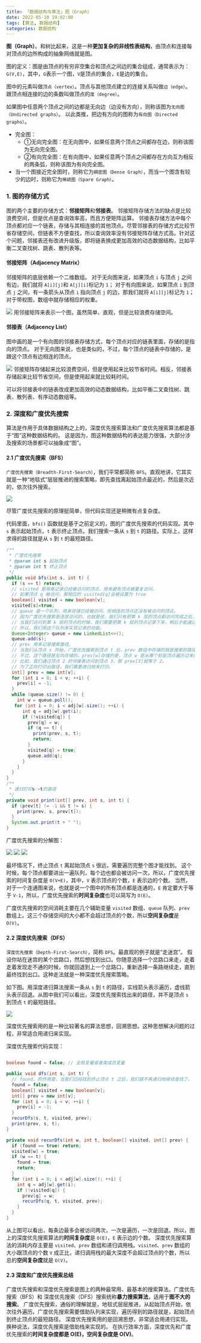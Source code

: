 ```yaml
---
title: 「数据结构与算法」图（Graph）
date: 2022-05-10 19:02:00
tags: [算法, 数据结构]
categories: 数据结构
---
```


**图（Graph）**。和树比起来，这是一种**更加复杂的非线性表结构**，由顶点和连接每对顶点的边所构成的抽象网络就是图。

图的定义：图是由顶点的有穷非空集合和顶点之间边的集合组成，通常表示为：`G(V,E)`，其中，`G`表示一个图，`V`是顶点的集合，`E`是边的集合。

图中的元素叫做`顶点（vertex）`。顶点与其他顶点建立的连接关系叫做`边（edge）`。跟顶点相连接的边的条数叫做顶点的`度（degree）`。

如果图中任意两个顶点之间的边都是无向边（边没有方向），则称该图为`无向图（Undirected graphs）`。
以此类推，把边有方向的图称为`有向图（Directed graphs）`。

- 完全图：
    + ①无向完全图：在无向图中，如果任意两个顶点之间都存在边，则称该图为无向完全图。
    + ②有向完全图：在有向图中，如果任意两个顶点之间都存在方向互为相反的两条弧，则称该图为有向完全图。
- 当一个图接近完全图时，则称它为`稠密图（Dense Graph）`，而当一个图含有较少的边时，则称它为`稀疏图（Spare Graph）`。
<!-- more -->

### 1. 图的存储方式
图的两个主要的存储方式：**邻接矩阵**和**邻接表**。
邻接矩阵存储方法的缺点是比较浪费空间，但是优点是查询效率高，而且方便矩阵运算。
邻接表存储方法中每个顶点都对应一个链表，存储与其相连接的其他顶点。尽管邻接表的存储方式比较节省存储空间，但链表不方便查找，所以查询效率没有邻接矩阵存储方式高。针对这个问题，邻接表还有改进升级版，即将链表换成更加高效的动态数据结构，比如平衡二叉查找树、跳表、散列表等。

#### 邻接矩阵（Adjacency Matrix）
邻接矩阵的底层依赖一个二维数组。
对于无向图来说，如果顶点 `i` 与顶点 `j` 之间有边，我们就将 `A[i][j]`和 `A[j][i]`标记为 `1`；
对于有向图来说，如果顶点 `i` 到顶点 `j` 之间，有一条箭头从顶点 `i` 指向顶点 `j` 的边，那我们就将 `A[i][j]`标记为 `1`；
对于带权图，数组中就存储相应的权重。

![](11_01.webp)
用邻接矩阵来表示一个图，虽然简单、直观，但是比较浪费存储空间。

#### 邻接表（Adjacency List）
图中画的是一个有向图的邻接表存储方式，每个顶点对应的链表里面，存储的是指向的顶点。
对于无向图来说，也是类似的，不过，每个顶点的链表中存储的，是跟这个顶点有边相连的顶点。

![](11_02.webp)
邻接矩阵存储起来比较浪费空间，但是使用起来比较节省时间。相反，邻接表存储起来比较节省空间，但是使用起来就比较耗时间。

可以将邻接表中的链表改成更加高效的动态数据结构，比如平衡二叉查找树、跳表、散列表、有序动态数组等。


### 2. 深度和广度优先搜索
算法是作用于具体数据结构之上的，深度优先搜索算法和广度优先搜索算法都是基于“图”这种数据结构的。
这是因为，图这种数据结构的表达能力很强，大部分涉及搜索的场景都可以抽象成“图”。

#### 2.1 广度优先搜索（BFS）
`广度优先搜索（Breadth-First-Search）`，我们平常都简称 `BFS`。直观地讲，它其实就是一种“地毯式”层层推进的搜索策略，即先查找离起始顶点最近的，然后是次近的，依次往外搜索。

![](11_03.webp)

尽管广度优先搜索的原理挺简单，但代码实现还是稍微有点复杂度。

代码里面，`bfs()` 函数就是基于之前定义的，图的广度优先搜索的代码实现。其中 `s` 表示起始顶点，`t` 表示终止顶点。我们搜索一条从 `s` 到 `t` 的路径。实际上，这样求得的路径就是从 `s` 到 `t` 的最短路径。
``` java
/**
 * 广度优先搜索
 * @param int s 起始顶点
 * @param int t 终止顶点
 */
public void bfs(int s, int t) {
  if (s == t) return;
  // visited 是用来记录已经被访问的顶点，用来避免顶点被重复访问。
  // 如果顶点 q 被访问，那相应的 visited[q]会被设置为 true
  boolean[] visited = new boolean[v];
  visited[s]=true;
  // queue 是一个队列，用来存储已经被访问、但相连的顶点还没有被访问的顶点。
  // 因为广度优先搜索是逐层访问的，也就是说，我们只有把第 k 层的顶点都访问完成之后，才能访问第 k+1 层的顶点。
  // 当我们访问到第 k 层的顶点的时候，我们需要把第 k 层的顶点记录下来，稍后才能通过第 k 层的顶点来找第 k+1 层的顶点。
  // 所以，我们用这个队列来实现记录的功能。
  Queue<Integer> queue = new LinkedList<>();
  queue.add(s);
  // prev 用来记录搜索路径。
  // 当我们从顶点 s 开始，广度优先搜索到顶点 t 后，prev 数组中存储的就是搜索的路径。
  // 不过，这个路径是反向存储的。prev[w]存储的是，顶点 w 是从哪个前驱顶点遍历过来的。
  // 比如，我们通过顶点 2 的邻接表访问到顶点 3，那 prev[3]就等于 2。
  // 为了正向打印出路径，我们需要递归地来打印。
  int[] prev = new int[v];
  for (int i = 0; i < v; ++i) {
    prev[i] = -1;
  }
  while (queue.size() != 0) {
    int w = queue.poll();
   for (int i = 0; i < adj[w].size(); ++i) {
      int q = adj[w].get(i);
      if (!visited[q]) {
        prev[q] = w;
        if (q == t) {
          print(prev, s, t);
          return;
        }
        visited[q] = true;
        queue.add(q);
      }
    }
  }
}
/**
 * 递归打印s->t的路径
 */
private void print(int[] prev, int s, int t) {
  if (prev[t] != -1 && t != s) {
    print(prev, s, prev[t]);
  }
  System.out.print(t + " ");
}
```
广度优先搜索的分解图：

![](11_04.webp)
![](11_05.webp)
![](11_06.webp)

最坏情况下，终止顶点 `t` 离起始顶点 `s` 很远，需要遍历完整个图才能找到。
这个时候，每个顶点都要进出一遍队列，每个边也都会被访问一次，所以，广度优先搜索的时间复杂度是 `O(V+E)`，其中，`V` 表示顶点的个数，`E` 表示边的个数。
当然，对于一个连通图来说，也就是说一个图中的所有顶点都是连通的，`E` 肯定要大于等于 `V-1`，所以，广度优先搜索的**时间复杂度**也可以简写为 `O(E)`。

广度优先搜索的空间消耗主要在几个辅助变量 `visited` 数组、`queue` 队列、`prev` 数组上。这三个存储空间的大小都不会超过顶点的个数，所以**空间复杂度**是 `O(V)`。


#### 2.2 深度优先搜索（DFS）
`深度优先搜索（Depth-First-Search）`，简称 `DFS`。最直观的例子就是“走迷宫”。
假设你站在迷宫的某个岔路口，然后想找到出口。你随意选择一个岔路口来走，走着走着发现走不通的时候，你就回退到上一个岔路口，重新选择一条路继续走，直到最终找到出口。这种走法就是一种深度优先搜索策略。

如下图。用深度递归算法搜索一条从 `s` 到 `t` 的路径，实线箭头表示遍历，虚线箭头表示回退。从图中我们可以看出，深度优先搜索找出来的路径，并不是顶点 `s` 到顶点 `t` 的最短路径。

![](11_07.webp)

深度优先搜索用的是一种比较著名的算法思想，回溯思想。这种思想解决问题的过程，非常适合用递归来实现。

深度优先搜索代码实现：
``` java

boolean found = false; // 全局变量或者类成员变量

public void dfs(int s, int t) {
  // found，的作用是，当我们已经找到终止顶点 t 之后，我们就不再递归地继续查找了。
  found = false;
  boolean[] visited = new boolean[v];
  int[] prev = new int[v];
  for (int i = 0; i < v; ++i) {
    prev[i] = -1;
  }
  recurDfs(s, t, visited, prev);
  print(prev, s, t);
}

private void recurDfs(int w, int t, boolean[] visited, int[] prev) {
  if (found == true) return;
  visited[w] = true;
  if (w == t) {
    found = true;
    return;
  }
  for (int i = 0; i < adj[w].size(); ++i) {
    int q = adj[w].get(i);
    if (!visited[q]) {
      prev[q] = w;
      recurDfs(q, t, visited, prev);
    }
  }
}
```

从上图可以看出，每条边最多会被访问两次，一次是遍历，一次是回退。所以，图上的深度优先搜索算法的**时间复杂度**是 `O(E)`，`E` 表示边的个数。
深度优先搜索算法的消耗内存主要是 `visited`、`prev` 数组和递归调用栈。`visited`、`prev` 数组的大小跟顶点的个数 `V` 成正比，递归调用栈的最大深度不会超过顶点的个数，所以总的**空间复杂度**就是 `O(V)`。


#### 2.3 深度和广度优先搜索总结
广度优先搜索和深度优先搜索是图上的两种最常用、最基本的搜索算法。广度优先搜索（BFS）和 深度优先搜索（DFS）搜索统称**暴力搜索算法**，适用于**图不大的搜索**。
广度优先搜索，通俗的理解就是，地毯式层层推进，从起始顶点开始，依次往外遍历。广度优先搜索需要借助队列来实现，遍历得到的路径就是，起始顶点到终止顶点的最短路径。
深度优先搜索用的是回溯思想，非常适合用递归实现。换种说法，深度优先搜索是借助栈来实现的。
在执行效率方面，深度优先和广度优先搜索的**时间复杂度都是 O(E)，空间复杂度是 O(V)**。

